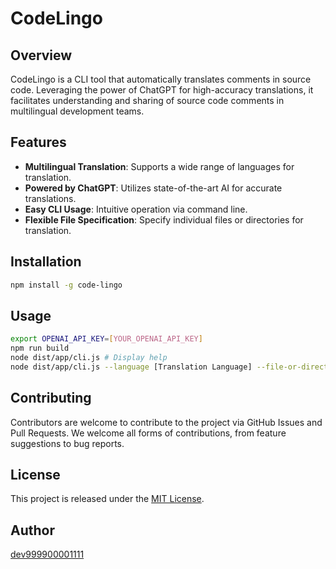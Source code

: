 # CodeLingo

## Overview

CodeLingo is a CLI tool that automatically translates comments in source code. Leveraging the power of ChatGPT for high-accuracy translations, it facilitates understanding and sharing of source code comments in multilingual development teams.

## Features

- **Multilingual Translation**: Supports a wide range of languages for translation.
- **Powered by ChatGPT**: Utilizes state-of-the-art AI for accurate translations.
- **Easy CLI Usage**: Intuitive operation via command line.
- **Flexible File Specification**: Specify individual files or directories for translation.

## Installation

```bash
npm install -g code-lingo
```

## Usage

```bash
export OPENAI_API_KEY=[YOUR_OPENAI_API_KEY]
npm run build
node dist/app/cli.js # Display help
node dist/app/cli.js --language [Translation Language] --file-or-directory [File/Directory] --output-dir [Output Directory]
```

## Contributing

Contributors are welcome to contribute to the project via GitHub Issues and Pull Requests. We welcome all forms of contributions, from feature suggestions to bug reports.

## License

This project is released under the [MIT License](LICENSE).

## Author

[dev999900001111](https://github.com/dev999900001111)
